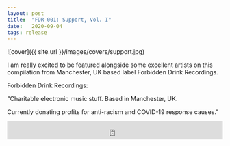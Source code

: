 ```yaml
---
layout: post
title:  "FDR​-​001: Support, Vol. I"
date:   2020-09-04
tags: release
---
```

![cover]({{ site.url }}/images/covers/support.jpg)

I am really excited to be featured alongside some excellent artists on this compilation from Manchester, UK based label Forbidden Drink Recordings.

Forbidden Drink Recordings:

"Charitable electronic music stuff. Based in Manchester, UK.

Currently donating profits for anti-racism and COVID-19 response causes."

<iframe style="border: 0; width: 100%; height: 42px;" src="https://bandcamp.com/EmbeddedPlayer/album=1886929106/size=small/bgcol=ffffff/linkcol=0687f5/transparent=true/" seamless><a href="http://forbiddendrinkrecordings.bandcamp.com/album/fdr-001-support-vol-i">FDR-001: Support, Vol. I by Forbidden Drink Recordings</a></iframe>
